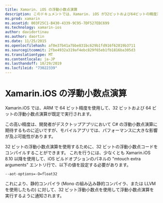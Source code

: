 ```yaml
---
title: Xamarin. iOS の浮動小数点演算
description: このドキュメントでは、Xamarin. iOS が32ビットおよび64ビットの精度浮動小数点演算を処理し、関連するパフォーマンスへの影響について説明します。
ms.prod: xamarin
ms.assetid: 003F25C1-B430-4339-9C95-7DF527EBC699
ms.technology: xamarin-ios
author: davidortinau
ms.author: daortin
ms.date: 11/25/2015
ms.openlocfilehash: af0e37b41a7bbe831bc629b1fd916f62819b3711
ms.sourcegitcommit: 2fbe4932a319af4ebc829f65eb1fb1816ba305d3
ms.translationtype: MT
ms.contentlocale: ja-JP
ms.lasthandoff: 10/29/2019
ms.locfileid: "73022339"
---
```

# <a name="floating-point-operations-in-xamarinios"></a>Xamarin.iOS の浮動小数点演算

Xamarin.iOS では、ARM で 64 ビット精度を使用して、32 ビットおよび 64 ビットの浮動小数点演算が既定で実行されます。

この高い精度は、開発者がデスクトップアプリにおいて C# の浮動小数点演算に期待するものに近いですが、モバイルアプリでは、パフォーマンスに大きな影響が及ぶ可能性があります。

32 ビットの浮動小数点演算を使用するために、32 ビットの浮動小数点コードをコンパイルすることができます。 これを行うには、少なくとも Xamarin.iOS 8.10 以降を使用して、iOS ビルドオプションのパネルの "mtouch extra arguments" エントリ行で、以下の値を設定する必要があります。

```
--aot-options=-O=float32
```

これにより、静的コンパイラ (Mono の組み込み静的コンパイラ、または LLVM を使用したもの) に対して、32 ビット浮動小数点を使用して浮動小数点演算を実行するように通知されます。
